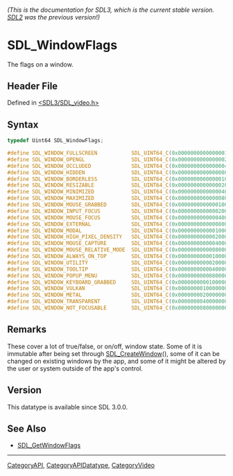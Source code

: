 ###### (This is the documentation for SDL3, which is the current stable version. [SDL2](https://wiki.libsdl.org/SDL2/) was the previous version!)
# SDL_WindowFlags

The flags on a window.

## Header File

Defined in [<SDL3/SDL_video.h>](https://github.com/libsdl-org/SDL/blob/main/include/SDL3/SDL_video.h)

## Syntax

```c
typedef Uint64 SDL_WindowFlags;

#define SDL_WINDOW_FULLSCREEN           SDL_UINT64_C(0x0000000000000001)    /**< window is in fullscreen mode */
#define SDL_WINDOW_OPENGL               SDL_UINT64_C(0x0000000000000002)    /**< window usable with OpenGL context */
#define SDL_WINDOW_OCCLUDED             SDL_UINT64_C(0x0000000000000004)    /**< window is occluded */
#define SDL_WINDOW_HIDDEN               SDL_UINT64_C(0x0000000000000008)    /**< window is neither mapped onto the desktop nor shown in the taskbar/dock/window list; SDL_ShowWindow() is required for it to become visible */
#define SDL_WINDOW_BORDERLESS           SDL_UINT64_C(0x0000000000000010)    /**< no window decoration */
#define SDL_WINDOW_RESIZABLE            SDL_UINT64_C(0x0000000000000020)    /**< window can be resized */
#define SDL_WINDOW_MINIMIZED            SDL_UINT64_C(0x0000000000000040)    /**< window is minimized */
#define SDL_WINDOW_MAXIMIZED            SDL_UINT64_C(0x0000000000000080)    /**< window is maximized */
#define SDL_WINDOW_MOUSE_GRABBED        SDL_UINT64_C(0x0000000000000100)    /**< window has grabbed mouse input */
#define SDL_WINDOW_INPUT_FOCUS          SDL_UINT64_C(0x0000000000000200)    /**< window has input focus */
#define SDL_WINDOW_MOUSE_FOCUS          SDL_UINT64_C(0x0000000000000400)    /**< window has mouse focus */
#define SDL_WINDOW_EXTERNAL             SDL_UINT64_C(0x0000000000000800)    /**< window not created by SDL */
#define SDL_WINDOW_MODAL                SDL_UINT64_C(0x0000000000001000)    /**< window is modal */
#define SDL_WINDOW_HIGH_PIXEL_DENSITY   SDL_UINT64_C(0x0000000000002000)    /**< window uses high pixel density back buffer if possible */
#define SDL_WINDOW_MOUSE_CAPTURE        SDL_UINT64_C(0x0000000000004000)    /**< window has mouse captured (unrelated to MOUSE_GRABBED) */
#define SDL_WINDOW_MOUSE_RELATIVE_MODE  SDL_UINT64_C(0x0000000000008000)    /**< window has relative mode enabled */
#define SDL_WINDOW_ALWAYS_ON_TOP        SDL_UINT64_C(0x0000000000010000)    /**< window should always be above others */
#define SDL_WINDOW_UTILITY              SDL_UINT64_C(0x0000000000020000)    /**< window should be treated as a utility window, not showing in the task bar and window list */
#define SDL_WINDOW_TOOLTIP              SDL_UINT64_C(0x0000000000040000)    /**< window should be treated as a tooltip and does not get mouse or keyboard focus, requires a parent window */
#define SDL_WINDOW_POPUP_MENU           SDL_UINT64_C(0x0000000000080000)    /**< window should be treated as a popup menu, requires a parent window */
#define SDL_WINDOW_KEYBOARD_GRABBED     SDL_UINT64_C(0x0000000000100000)    /**< window has grabbed keyboard input */
#define SDL_WINDOW_VULKAN               SDL_UINT64_C(0x0000000010000000)    /**< window usable for Vulkan surface */
#define SDL_WINDOW_METAL                SDL_UINT64_C(0x0000000020000000)    /**< window usable for Metal view */
#define SDL_WINDOW_TRANSPARENT          SDL_UINT64_C(0x0000000040000000)    /**< window with transparent buffer */
#define SDL_WINDOW_NOT_FOCUSABLE        SDL_UINT64_C(0x0000000080000000)    /**< window should not be focusable */
```

## Remarks

These cover a lot of true/false, or on/off, window state. Some of it is
immutable after being set through [SDL_CreateWindow](SDL_CreateWindow)(),
some of it can be changed on existing windows by the app, and some of it
might be altered by the user or system outside of the app's control.

## Version

This datatype is available since SDL 3.0.0.

## See Also

- [SDL_GetWindowFlags](SDL_GetWindowFlags)

----
[CategoryAPI](CategoryAPI), [CategoryAPIDatatype](CategoryAPIDatatype), [CategoryVideo](CategoryVideo)

